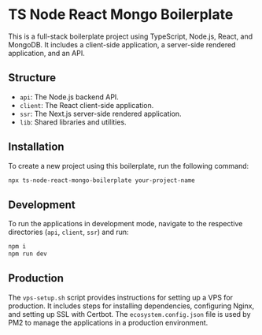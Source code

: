# TS Node React Mongo Boilerplate

This is a full-stack boilerplate project using TypeScript, Node.js, React, and MongoDB. It includes a client-side application, a server-side rendered application, and an API.

## Structure

-   `api`: The Node.js backend API.
-   `client`: The React client-side application.
-   `ssr`: The Next.js server-side rendered application.
-   `lib`: Shared libraries and utilities.

## Installation

To create a new project using this boilerplate, run the following command:

```bash
npx ts-node-react-mongo-boilerplate your-project-name
```

## Development

To run the applications in development mode, navigate to the respective directories (`api`, `client`, `ssr`) and run:

```bash
npm i
npm run dev
```

## Production

The `vps-setup.sh` script provides instructions for setting up a VPS for production. It includes steps for installing dependencies, configuring Nginx, and setting up SSL with Certbot. The `ecosystem.config.json` file is used by PM2 to manage the applications in a production environment.

